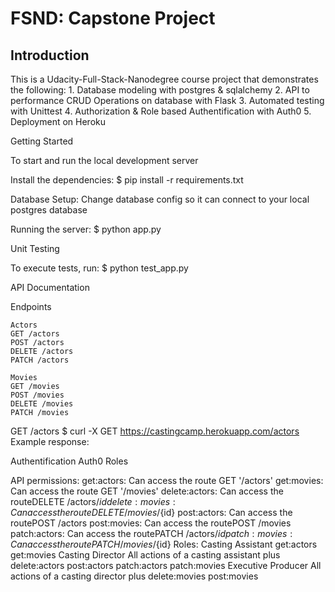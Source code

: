 # FSND: Capstone Project

## Introduction

This is a Udacity-Full-Stack-Nanodegree course project that demonstrates the following:
    1. Database modeling with postgres & sqlalchemy 
    2. API to performance CRUD Operations on database with Flask 
    3. Automated testing with Unittest
    4. Authorization & Role based Authentification with Auth0 
    5. Deployment on Heroku


Getting Started

To start and run the local development server

Install the dependencies:
$ pip install -r requirements.txt

Database Setup:
Change database config so it can connect to your local postgres database

Running the server:
$ python app.py

Unit Testing

To execute tests, run:
$ python test_app.py


API Documentation

Endpoints

    Actors
    GET /actors
    POST /actors
    DELETE /actors
    PATCH /actors

    Movies
    GET /movies
    POST /movies
    DELETE /movies
    PATCH /movies

GET /actors
$ curl -X GET https://castingcamp.herokuapp.com/actors
Example response:


Authentification
Auth0 Roles

API permissions:
get:actors: Can access the route GET '/actors'
get:movies: Can access the route GET '/movies'
delete:actors: Can access the routeDELETE /actors/${id}
delete:movies: Can access the routeDELETE /movies/${id}
post:actors: Can access the routePOST /actors
post:movies: Can access the routePOST /movies
patch:actors: Can access the routePATCH /actors/${id}
patch:movies: Can access the routePATCH /movies/${id}
Roles:
Casting Assistant
get:actors
get:movies
Casting Director
All actions of a casting assistant plus
delete:actors
post:actors
patch:actors
patch:movies
Executive Producer
All actions of a casting director plus
delete:movies
post:movies
